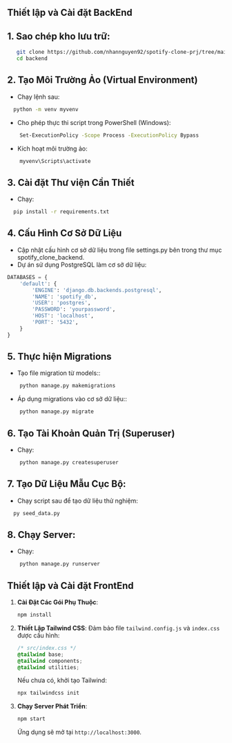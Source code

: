 ## Thiết lập và Cài đặt BackEnd
## 1. Sao chép kho lưu trữ:
```bash
   git clone https://github.com/nhannguyen92/spotify-clone-prj/tree/main.git
   cd backend
   ```
## 2. Tạo Môi Trường Ảo (Virtual Environment)
- Chạy lệnh sau:
  
```bash
  python -m venv myvenv
```
- Cho phép thực thi script trong PowerShell (Windows):
```bash
    Set-ExecutionPolicy -Scope Process -ExecutionPolicy Bypass
```
- Kích hoạt môi trường ảo:
```bash
    myvenv\Scripts\activate
```
## 3. Cài đặt Thư viện Cần Thiết
- Chạy:
```bash
  pip install -r requirements.txt
```
## 4. Cấu Hình Cơ Sở Dữ Liệu
- Cập nhật cấu hình cơ sở dữ liệu trong file settings.py bên trong thư mục spotify_clone_backend.
- Dự án sử dụng PostgreSQL làm cơ sở dữ liệu:
```python
DATABASES = {
    'default': {
        'ENGINE': 'django.db.backends.postgresql',
        'NAME': 'spotify_db',
        'USER': 'postgres',
        'PASSWORD': 'yourpassword',
        'HOST': 'localhost',
        'PORT': '5432',
    }
}
```
## 5. Thực hiện Migrations
- Tạo file migration từ models::
```bash
    python manage.py makemigrations
```
- Áp dụng migrations vào cơ sở dữ liệu::
```bash
    python manage.py migrate
```
## 6. Tạo Tài Khoản Quản Trị (Superuser)
- Chạy:
```bash
    python manage.py createsuperuser
```
## 7. Tạo Dữ Liệu Mẫu Cục Bộ:
- Chạy script sau để tạo dữ liệu thử nghiệm:
```bash
  py seed_data.py
```
## 8. Chạy Server:
- Chạy:
```bash
    python manage.py runserver
```
## Thiết lập và Cài đặt FrontEnd
1. **Cài Đặt Các Gói Phụ Thuộc**:
   ```bash
   npm install
   ```
2. **Thiết Lập Tailwind CSS**:
   Đảm bảo file `tailwind.config.js` và `index.css` được cấu hình:
   ```css
   /* src/index.css */
   @tailwind base;
   @tailwind components;
   @tailwind utilities;
   ```
   Nếu chưa có, khởi tạo Tailwind:
   ```bash
   npx tailwindcss init
   ```

3. **Chạy Server Phát Triển**:
   ```bash
   npm start
   ```
   Ứng dụng sẽ mở tại `http://localhost:3000`.
